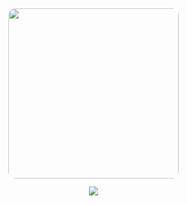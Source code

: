 <div align="center">
  <img src="https://github.com/user-attachments/assets/ee43bcea-5730-4051-ad60-f2187ad1507d" 
       width="300" 
       style="border-radius: 12px; overflow: hidden; border: none;">
  
  ![](https://komarev.com/ghpvc/?username=moskkovsky&color=FF0000&label=views&reviated=true&style=plastic&font=bold)
</div>
